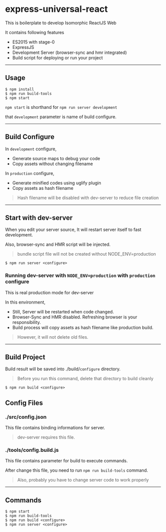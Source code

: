 # express-universal-react
This is boilerplate to develop Isomorphic ReactJS Web

It contains following features
- ES2015 with stage-0
- ExpressJS
- Development Server (browser-sync and hmr integrated)
- Build script for deploying or run your project

-----------------------------------------------------------
## Usage
```	
$ npm install
$ npm run build-tools
$ npm start
```

`npm start` is shorthand for `npm run server development`

that `development` parameter is name of build configure.

-----------------------------------------------------------
## Build Configure

In `development` configure,
- Generate source maps to debug your code
- Copy assets without changing filename

In `production` configure, 
- Generate minified codes using uglify plugin
- Copy assets as hash filename
>  Hash filename will be disabled with dev-server
  to reduce file creation

-----------------------------------------------------------
## Start with dev-server
When you edit your server source,
It will restart server itself to fast development.

Also, browser-sync and HMR script will be injected.
> bundle script file will not be created without NODE_ENV=production

```
$ npm run server <configure>
```

### Running dev-server with `NODE_ENV=production` with `production` configure
This is real production mode for dev-server

In this environment,
- Still, Server will be restarted when code changed.
- Browser-Sync and HMR disabled. Refreshing browser is your responsibility.
- Build process will copy assets as hash filename like production build.
> However, it will not delete old files.

-----------------------------------------------------------
## Build Project
Build result will be saved into ./build/`configure` directory.
> Before you run this command, delete that directory to build cleanly

```
$ npm run build <configure>
```

## Config Files
### ./src/config.json
This file contains binding informations for server.
> dev-server requires this file.

### ./tools/config.build.js
This file contains parameter for build to execute commands.

After change this file, you need to run `npm run build-tools` command.

> Also, probably you have to change server code to work properly

-----------------------------------------------------------
## Commands
```
$ npm start
$ npm run build-tools
$ npm run build <configure>
$ npm run server <configure>
```
